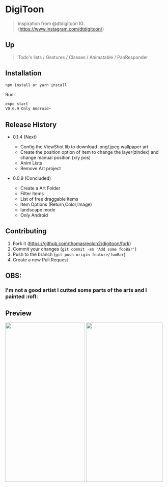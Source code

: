 # DigiToon
> inspiration from @dtdigitoon IG. (https://www.instagram.com/dtdigitoon/)

## Up

> Todo's lists /
> Gestures /
> Classes /
> Animatable /
> PanResponder 

## Installation

```sh
npm install or yarn install
```

Run:

```sh
expo start
V0.0.9 Only Android~
```

## Release History

* 0.1.4 (Next)
    * Config the ViewShot lib to download .png/.jpeg wallpaper art
    * Create the position option of item to change the layer(zIndex) and change manual position (x/y pos)
    * Anim Lists
    * Remove Art project
    
* 0.0.9 (Concluded)
    * Create a Art Folder
    * Filter Items
    * List of free draggable items
    * Item Options (Return,Color,Image)
    * landscape mode
    * Only Android


## Contributing

1. Fork it (<https://github.com/thomasreolon2/digitoon/fork>)
2. Commit your changes (`git commit -am 'Add some fooBar'`)
3. Push to the branch (`git push origin feature/fooBar`)
4. Create a new Pull Request

## OBS:
 <h3>I'm not a good artist ​​I cutted some parts of the arts and I painted :rofl:	</h3>


## Preview

<img src="https://media.giphy.com/media/YdduKkKMVxKSEC2TXh/giphy.gif" width="250" height="500"> <img src="https://i.ibb.co/DwKhX5L/example.png" width="240" height="500">

